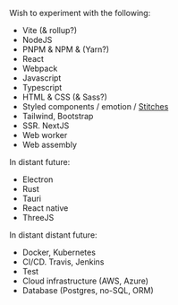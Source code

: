 Wish to experiment with the following:
- Vite (& rollup?)
- NodeJS
- PNPM & NPM & (Yarn?)
- React
- Webpack
- Javascript
- Typescript
- HTML & CSS (& Sass?)
- Styled components / emotion / [Stitches](https://stitches.dev/docs/styling)
- Tailwind, Bootstrap
- SSR. NextJS
- Web worker
- Web assembly

In distant future:
- Electron
- Rust
- Tauri
- React native
- ThreeJS

In distant distant future:
- Docker, Kubernetes
- CI/CD. Travis, Jenkins
- Test
- Cloud infrastructure (AWS, Azure)
- Database (Postgres, no-SQL, ORM)